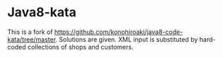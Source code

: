 # Java8-kata
This is a fork of https://github.com/konohiroaki/java8-code-kata/tree/master. 
Solutions are given.
XML input is substituted by hard-coded collections of shops and customers.
